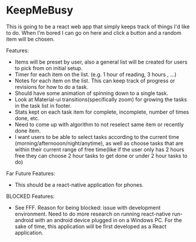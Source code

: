 # KeepMeBusy
This is going to be a react web app that simply keeps track of things I'd like to do. When I'm bored I can go on here and click a button and a random item will be chosen.

Features:
- Items will be preset by user, also a general list will be created for users to pick from on initial setup.
- Timer for each item on the list. (e.g. 1 hour of reading, 3 hours <project name here>, ...)
- Notes for each item on the list. This can keep track of progress or revisions for how to do a task.
- Should have some animation of spinning down to a single task.
- Look at Material-ui transitions(specifically zoom) for growing the tasks in the task list in footer.
- Stats kept on each task item for complete, incomplete, number of times done, etc.
- Need to come up with algorithm to not reselect same item or recently done item.
- I want users to be able to select tasks according to the current time (morning/afternooon/night/anytime), as well as choose tasks that are within their current range of free time(like if the user only has 2 hours free they can choose 2 hour tasks to get done or under 2 hour tasks to do)

Far Future Features:
- This should be a react-native application for phones. 

BLOCKED Features:
- See FFF. Reason for being blocked: issue with development environment. Need to do more research on running react-native run-android with an android device plugged in on a Windows PC. For the sake of time, this application will be first developed as a React application.
